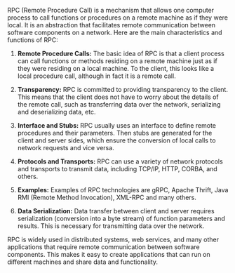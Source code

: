 RPC (Remote Procedure Call) is a mechanism that allows one computer process to call functions or procedures on a remote machine as if they were local. It is an abstraction that facilitates remote communication between software components on a network. Here are the main characteristics and functions of RPC:

1. **Remote Procedure Calls:** The basic idea of RPC is that a client process can call functions or methods residing on a remote machine just as if they were residing on a local machine. To the client, this looks like a local procedure call, although in fact it is a remote call.

2. **Transparency:** RPC is committed to providing transparency to the client. This means that the client does not have to worry about the details of the remote call, such as transferring data over the network, serializing and deserializing data, etc.

3. **Interface and Stubs:** RPC usually uses an interface to define remote procedures and their parameters. Then stubs are generated for the client and server sides, which ensure the conversion of local calls to network requests and vice versa.

4. **Protocols and Transports:** RPC can use a variety of network protocols and transports to transmit data, including TCP/IP, HTTP, CORBA, and others.

5. **Examples:** Examples of RPC technologies are gRPC, Apache Thrift, Java RMI (Remote Method Invocation), XML-RPC and many others.

6. **Data Serialization:** Data transfer between client and server requires serialization (conversion into a byte stream) of function parameters and results. This is necessary for transmitting data over the network.

RPC is widely used in distributed systems, web services, and many other applications that require remote communication between software components. This makes it easy to create applications that can run on different machines and share data and functionality.